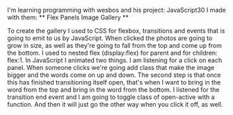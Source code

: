 I'm learning programming with wesbos and his project: JavaScript30
I made with them:
** Flex Panels Image Gallery **

To create the gallery I used to CSS for flexbox, transitions and events that is going to emit to us by JavaScript.
When clicked the photos are going to grow
in size, as well as they're going to fall from the top and come up from the bottom.
I used to nested flex (display:flex) for parent and for children: flex:1.
In JavaScript I animated two things. I am
listening for a click on each panel. When someone clicks we're going add class that make the image bigger and the words come on up and  down.
The second step is that once this has
finished transitioning itself open, that's when I want to bring in the word
from the top and bring in the word from the bottom.
I listened for the transition end event and I am going to
toggle class of open-active with a function.
And then it will just go the other way
when you click it off, as well.